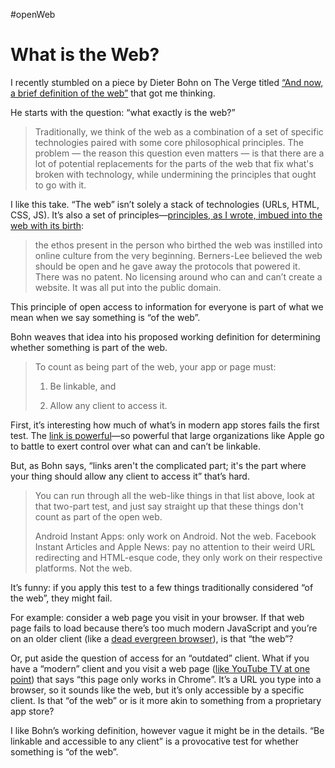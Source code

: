 #openWeb

# What is the Web?

I recently stumbled on a piece by Dieter Bohn on The Verge titled [“And now, a brief definition of the web”](https://www.theverge.com/2017/5/24/15681958/what-is-web-definition) that got me thinking.
 
He starts with the question: “what exactly is the web?”

> Traditionally, we think of the web as a combination of a set of specific technologies paired with some core philosophical principles. The problem — the reason this question even matters — is that there are a lot of potential replacements for the parts of the web that fix what's broken with technology, while undermining the principles that ought to go with it.

I like this take. “The web” isn’t solely a stack of technologies (URLs, HTML, CSS, JS). It’s also a set of principles—[principles, as I wrote, imbued into the web with its birth](https://blog.jim-nielsen.com/2020/musings-on-the-documentary-for-everyone/):

> the ethos present in the person who birthed the web was instilled into online culture from the very beginning. Berners-Lee believed the web should be open and he gave away the protocols that powered it. There was no patent. No licensing around who can and can’t create a website. It was all put into the public domain.

This principle of open access to information for everyone is part of what we mean when we say something is “of the web”.    

Bohn weaves that idea into his proposed working definition for determining whether something is part of the web.

> To count as being part of the web, your app or page must:
> 
> 1. Be linkable, and
>
> 2. Allow any client to access it.

First, it’s interesting how much of what’s in modern app stores fails the first test. The [link is powerful](https://blog.jim-nielsen.com/2021/the-power-of-the-link/)—so powerful that large organizations like Apple go to battle to exert control over what can and can’t be linkable.

But, as Bohn says, “links aren't the complicated part; it's the part where your thing should allow any client to access it” that’s hard.

> You can run through all the web-like things in that list above, look at that two-part test, and just say straight up that these things don't count as part of the open web.
> 
> Android Instant Apps: only work on Android. Not the web. Facebook Instant Articles and Apple News: pay no attention to their weird URL redirecting and HTML-esque code, they only work on their respective platforms. Not the web.

It’s funny: if you apply this test to a few things traditionally considered “of the web”, they might fail.

For example: consider a web page you visit in your browser. If that web page fails to load because there’s too much modern JavaScript and you’re on an older client (like a [dead evergreen browser](https://css-tricks.com/evergreen-does-not-mean-immediately-available/)), is that “the web”?

Or, put aside the question of access for an “outdated” client. What if you have a “modern” client and you visit a web page ([like YouTube TV at one point](https://9to5google.com/2021/11/08/youtube-tv-safari-mac/)) that says “this page only works in Chrome”. It’s a URL you type into a browser, so it sounds like the web, but it’s only accessible by a specific client. Is that “of the web” or is it more akin to something from a proprietary app store?

I like Bohn’s working definition, however vague it might be in the details. “Be linkable and accessible to any client” is a provocative test for whether something is “of the web”. 